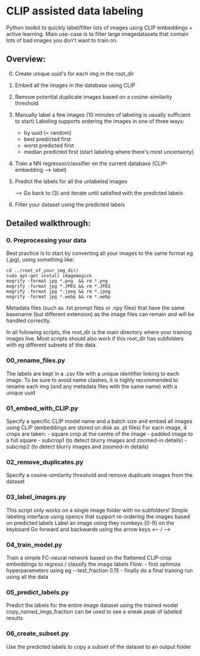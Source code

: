 # CLIP assisted data labeling
Python toolkit to quickly label/filter lots of images using CLIP embeddings + active learning.
Main use-case is to filter large imagedatasets that contain lots of bad images you don't want to train on.

## Overview:
0. Create unique uuid's for each img in the root_dir
1. Embed all the images in the database using CLIP
2. Remove potential duplicate images based on a cosine-similarity threshold
3. Manually label a few images (10 minutes of labeling is usually sufficient to start)
Labeling supports ordering the images in one of three ways:
    - by uuid (= random)
    - best predicted first
    - worst predicted first
    - median predicted first (start labeling where there's most uncertainty)
4. Train a NN regressor/classifier on the current database (CLIP-embedding --> label)
5. Predict the labels for all the unlabeled images	

	--> Go back to (3) and iterate until satisfied with the predicted labels
6. Filter your dataset using the predicted labels


## Detailed walkthrough:

### 0. Preprocessing your data
Best practice is to start by converting all your images to the same format eg (.jpg), using something like:

```
cd ../root_of_your_img_dir/
sudo apt-get install imagemagick
mogrify -format jpg *.png  && rm *.png
mogrify -format jpg *.JPEG && rm *.JPEG
mogrify -format jpg *.jpeg && rm *.jpeg
mogrify -format jpg *.webp && rm *.webp
```

Metadata files (such as .txt prompt files or .npy files) that have the same basename (but different extension) as the image files can remain and will be handled correctly.

In all following scripts, the root_dir is the main directory where your training images live.
Most scripts should also work if this root_dir has subfolders with eg different subsets of the data.

### 00_rename_files.py
The labels are kept in a .csv file with a unique identifier linking to each image.
To be sure to avoid name clashes, it is highly recommended to rename each img (and any metadata files with the same name) with a unique uuid

### 01_embed_with_CLIP.py
Specify a specific CLIP model name and a batch size and embed all images using CLIP (embeddings are stored on disk as .pt files)
For each image, 4 crops are taken:
	- square crop at the centre of the image
	- padded image to a full square
	- subcrop1 (to detect blurry images and zoomed-in details)
	- subcrop2 (to detect blurry images and zoomed-in details)
	
### 02_remove_duplicates.py
Specify a cosine-similarity threshold and remove duplicate images from the dataset

### 03_label_images.py
This script only works on a single image folder with no subfolders!
Simple labeling interface using opencv that support re-ordering the images based on predicted labels
Label an image using they numkeys [0-9] on the keyboard
Go forward and backwards using the arrow keys <-- / -->

### 04_train_model.py
Train a simple FC-neural network based on the flattened CLIP-crop embeddings to regress / classify the image labels
Flow:
	- first optimize hyperparameters using eg --test_fraction 0.15
	- finally do a final training run using all the data

### 05_predict_labels.py
Predict the labels for the entire image dataset using the trained model
copy_named_imgs_fraction can be used to see a sneak peak of labeled results

### 06_create_subset.py
Use the predicted labels to copy a subset of the dataset to an output folder
